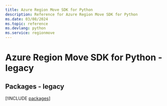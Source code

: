```yaml
---
title: Azure Region Move SDK for Python
description: Reference for Azure Region Move SDK for Python
ms.date: 03/08/2024
ms.topic: reference
ms.devlang: python
ms.service: regionmove
---
```

# Azure Region Move SDK for Python - legacy
## Packages - legacy
[!INCLUDE [packages](region-move-index.md)]
